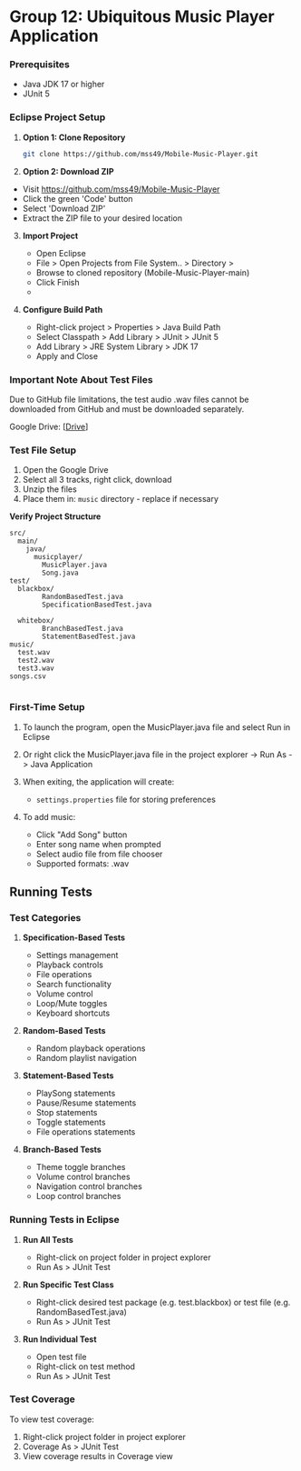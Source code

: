 # Group 12: Ubiquitous Music Player Application

### Prerequisites
- Java JDK 17 or higher
- JUnit 5
   
### Eclipse Project Setup

1. **Option 1: Clone Repository**
   ```bash
   git clone https://github.com/mss49/Mobile-Music-Player.git
   ```
   
2.  **Option 2: Download ZIP**
- Visit https://github.com/mss49/Mobile-Music-Player
- Click the green 'Code' button
- Select 'Download ZIP'
- Extract the ZIP file to your desired location

3. **Import Project**
   - Open Eclipse
   - File > Open Projects from File System.. > Directory >
   - Browse to cloned repository (Mobile-Music-Player-main)
   - Click Finish
   - 

4. **Configure Build Path**
   - Right-click project > Properties > Java Build Path
   - Select Classpath > Add Library > JUnit > JUnit 5
   - Add Library > JRE System Library > JDK 17
   - Apply and Close

### Important Note About Test Files
Due to GitHub file limitations, the test audio .wav files cannot be downloaded from GitHub and must be downloaded separately.

Google Drive: [[Drive](https://drive.google.com/drive/folders/1KzXpnDLazx7LJHMH8nlDGSR_i8F3B4MZ?usp=drive_link)] 

### Test File Setup
1. Open the Google Drive
2. Select all 3 tracks, right click, download
3. Unzip the files
4. Place them in: `music` directory - replace if necessary


**Verify Project Structure**
   ```
   src/
     main/
       java/
         musicplayer/
           MusicPlayer.java
           Song.java
   test/
     blackbox/
           RandomBasedTest.java
           SpecificationBasedTest.java
           
     whitebox/
           BranchBasedTest.java
           StatementBasedTest.java
   music/
     test.wav
     test2.wav
     test3.wav
   songs.csv
           
   ```



### First-Time Setup
1. To launch the program, open the MusicPlayer.java file and select Run in Eclipse
2. Or right click the MusicPlayer.java file in the project explorer -> Run As -> Java Application
3. When exiting, the application will create:
   - `settings.properties` file for storing preferences

4. To add music:
   - Click "Add Song" button
   - Enter song name when prompted
   - Select audio file from file chooser
   - Supported formats: .wav
  
## Running Tests

### Test Categories

1. **Specification-Based Tests**
   - Settings management
   - Playback controls
   - File operations
   - Search functionality
   - Volume control
   - Loop/Mute toggles
   - Keyboard shortcuts

2. **Random-Based Tests**
   - Random playback operations
   - Random playlist navigation

3. **Statement-Based Tests**
   - PlaySong statements
   - Pause/Resume statements
   - Stop statements
   - Toggle statements
   - File operations statements

4. **Branch-Based Tests**
   - Theme toggle branches
   - Volume control branches
   - Navigation control branches
   - Loop control branches

### Running Tests in Eclipse

1. **Run All Tests**
   - Right-click on project folder in project explorer
   - Run As > JUnit Test

2. **Run Specific Test Class**
   - Right-click desired test package (e.g. test.blackbox) or test file (e.g. RandomBasedTest.java)
   - Run As > JUnit Test

3. **Run Individual Test**
   - Open test file
   - Right-click on test method
   - Run As > JUnit Test

### Test Coverage

To view test coverage:
1. Right-click project folder in project explorer
2. Coverage As > JUnit Test
3. View coverage results in Coverage view


